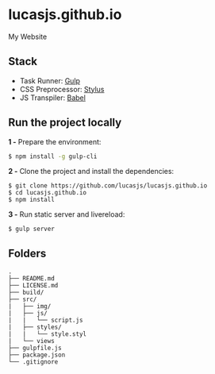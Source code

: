 # lucasjs.github.io
My Website

## Stack

- Task Runner: [Gulp](http://gulpjs.com/)
- CSS Preprocessor: [Stylus](http://stylus-lang.com/)
- JS Transpiler: [Babel](https://babeljs.io/)

## Run the project locally

**1 -** Prepare the environment:
```sh
$ npm install -g gulp-cli
```

**2 -** Clone the project and install the dependencies:

```
$ git clone https://github.com/lucasjs/lucasjs.github.io
$ cd lucasjs.github.io
$ npm install
```
**3 -** Run static server and livereload:

```
$ gulp server
```

## Folders

	.
	├── README.md
	├── LICENSE.md
	├── build/
	├── src/
	|   ├── img/
	|   ├── js/
	|   |   └── script.js
	|   ├── styles/
	|   |   └── style.styl
	|   └── views
	├── gulpfile.js
	├── package.json
	└── .gitignore